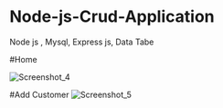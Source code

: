 # Node-js-Crud-Application
Node js , Mysql, Express js, Data Tabe


#Home

![Screenshot_4](https://user-images.githubusercontent.com/45098599/84544939-eec79180-ad1b-11ea-885f-77f1151848b8.png)

#Add Customer
![Screenshot_5](https://user-images.githubusercontent.com/45098599/84544946-f25b1880-ad1b-11ea-9c3c-478a00622d07.png)

